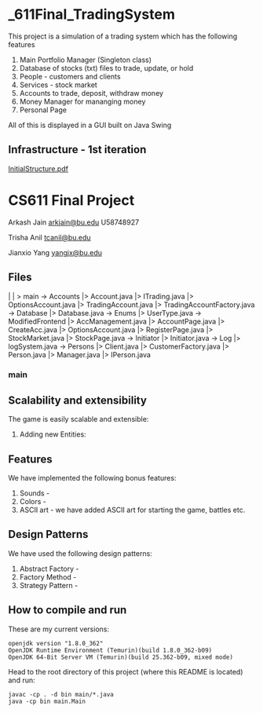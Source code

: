 # _611Final_TradingSystem
This project is a simulation of a trading system which has the following features

1) Main Portfolio Manager (Singleton class) 
2) Database of stocks (txt) files to trade, update, or hold
3) People - customers and clients
4) Services - stock market
5) Accounts to trade, deposit, withdraw money
6) Money Manager for mananging money
7) Personal Page

All of this is displayed in a GUI built on Java Swing

## Infrastructure - 1st iteration
[InitialStructure.pdf](https://github.com/ArkashJ/_611Final_TradingSystem/files/11223661/InitialStructure.pdf)


# CS611 Final Project

Arkash Jain
arkjain@bu.edu
U58748927

Trisha Anil
tcanil@bu.edu

Jianxio Yang
yangjx@bu.edu

## Files
|
| > main
    -> Accounts
        |> Account.java
        |> ITrading.java
        |> OptionsAccount.java
        |> TradingAccount.java
        |> TradingAccountFactory.java
    -> Database
        |> Database.java
    -> Enums
        |> UserType.java
    -> ModifiedFrontend
        |> AccManagement.java
        |> AccountPage.java
        |> CreateAcc.java
        |> OptionsAccount.java
        |> RegisterPage.java
        |> StockMarket.java
        |> StockPage.java
     -> Initiator
        |> Initiator.java
     -> Log
        |> logSystem.java
     -> Persons
        |> Client.java
        |> CustomerFactory.java
        |> Person.java
        |> Manager.java
        |> IPerson.java

### main

## Scalability and extensibility

The game is easily scalable and extensible:

1. Adding new Entities: 

## Features

We have implemented the following bonus features:

1. Sounds -
2. Colors - 
3. ASCII art - we have added ASCII art for starting the game, battles etc.

## Design Patterns

We have used the following design patterns:

1. Abstract Factory - 
2. Factory Method -
3. Strategy Pattern - 


## How to compile and run

These are my current versions:

```
openjdk version "1.8.0_362"
OpenJDK Runtime Environment (Temurin)(build 1.8.0_362-b09)
OpenJDK 64-Bit Server VM (Temurin)(build 25.362-b09, mixed mode)
```

Head to the root directory of this project (where this README is located) and run:

```
javac -cp . -d bin main/*.java
java -cp bin main.Main
```



